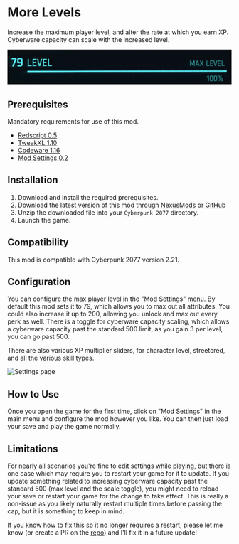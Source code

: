 # More Levels

Increase the maximum player level, and alter the rate at which you earn XP. Cyberware capacity can scale with the increased level.

![Player level 79.](../../../.github/images/MoreLevels/increased_level.png)

## Prerequisites

Mandatory requirements for use of this mod.

- [Redscript 0.5](https://www.nexusmods.com/cyberpunk2077/mods/1511)
- [TweakXL 1.10](https://www.nexusmods.com/cyberpunk2077/mods/4197)
- [Codeware 1.16](https://www.nexusmods.com/cyberpunk2077/mods/7780)
- [Mod Settings 0.2](https://www.nexusmods.com/cyberpunk2077/mods/4885)

## Installation

1. Download and install the required prerequisites.
2. Download the latest version of this mod through [NexusMods]() or [GitHub](https://github.com/Dunc4nNT/cyberpunk-2077-modding/releases)
3. Unzip the downloaded file into your `Cyberpunk 2077` directory.
4. Launch the game.

## Compatibility

This mod is compatible with Cyberpunk 2077 version 2.21.

## Configuration

You can configure the max player level in the "Mod Settings" menu. By default this mod sets it to 79, which allows you to max out all attributes. You could also increase it up to 200, allowing you unlock and max out every perk as well. There is a toggle for cyberware capacity scaling, which allows a cyberware capacity past the standard 500 limit, as you gain 3 per level, you can go past 500.

There are also various XP multiplier sliders, for character level, streetcred, and all the various skill types.

![Settings page](../../../.github/images/MoreLevels/settings.png)

## How to Use

Once you open the game for the first time, click on "Mod Settings" in the main menu and configure the mod however you like. You can then just load your save and play the game normally.

## Limitations

For nearly all scenarios you're fine to edit settings while playing, but there is one case which may require you to restart your game for it to update. If you update something related to increasing cyberware capacity past the standard 500 (max level and the scale toggle), you might need to reload your save or restart your game for the change to take effect. This is really a non-issue as you likely naturally restart multiple times before passing the cap, but it is something to keep in mind.

If you know how to fix this so it no longer requires a restart, please let me know (or create a PR on the [repo](https://github.com/Dunc4nNT/cyberpunk-2077-modding)) and I'll fix it in a future update!
